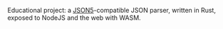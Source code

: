 Educational project: a [JSON5](https://json5.org/)-compatible JSON parser, written in Rust, exposed to NodeJS and the web with WASM.
